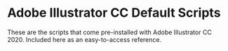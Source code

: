 # Adobe Illustrator CC Default Scripts

These are the scripts that come pre-installed with Adobe Illustrator CC 2020. Included here as an easy-to-access reference. 
